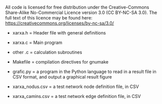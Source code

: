 
All code is licensed for free distribution under the Creative-Commons 
Share-Alike No-Commercial Licence version 3.0 (CC BY-NC-SA 3.0). The full 
text of this licence may be found here: https://creativecommons.org/licenses/by-nc-sa/3.0/ 

* xarxa.h  = Header file with general definitions
* xarxa.c  = Main program
* other .c = calculation subroutines

* Makefile = compilation directives for gnumake

* grafic.py = a program in the Python language to read in a result file 
              in CSV format, and output a graphical result figure

* xarxa_nodus.csv = a test network node definition file, in CSV
* xarxa_camins.csv = a test network edge definition file, in CSV

